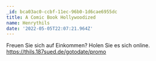 ```yaml
---
_id: bca03ac0-ccbf-11ec-96b0-1d6cae6955dc
title: A Comic Book Hollywoodized
name: Henrythils
date: '2022-05-05T22:07:21.964Z'
---
```

Freuen Sie sich auf Einkommen? Holen Sie es sich online. https://thils.187sued.de/gotodate/promo
